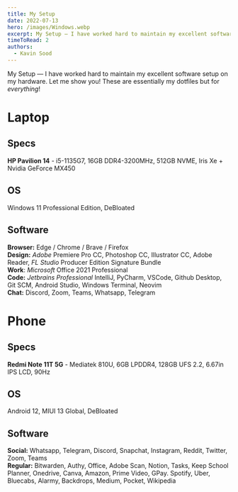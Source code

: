 ```yaml
---
title: My Setup
date: 2022-07-13
hero: /images/Windows.webp
excerpt: My Setup — I have worked hard to maintain my excellent software setup on my hardware. Let me show you! These are essentially my dotfiles but for everything!
timeToRead: 2
authors:
  - Kavin Sood
---
```


My Setup — I have worked hard to maintain my excellent software setup on my hardware. Let me show you! These are essentially my dotfiles but for *everything*!

# Laptop  
## Specs  
**HP Pavilion 14** - i5-1135G7, 16GB DDR4-3200MHz, 512GB NVME, Iris Xe + Nvidia GeForce MX450  

## OS  
Windows 11 Professional Edition, DeBloated  

## Software  
**Browser:** Edge / Chrome / Brave / Firefox  
**Design:** *Adobe* Premiere Pro CC, Photoshop CC, Illustrator CC, Adobe Reader, *FL Studio* Producer Edition Signature Bundle  
**Work**: *Microsoft* Office 2021 Professional  
**Code:** *Jetbrains Professional* IntelliJ, PyCharm, VSCode, Github Desktop, Git SCM, Android Studio, Windows Terminal, Neovim  
**Chat:** Discord, Zoom, Teams, Whatsapp, Telegram  

# Phone
## Specs  
**Redmi Note 11T 5G** - Mediatek 810U, 6GB LPDDR4, 128GB UFS 2.2, 6.67in IPS LCD, 90Hz  

## OS  
Android 12, MIUI 13 Global, DeBloated  

## Software  
**Social:** Whatsapp, Telegram, Discord, Snapchat, Instagram, Reddit, Twitter, Zoom, Teams  
**Regular:** Bitwarden, Authy, Office, Adobe Scan, Notion, Tasks, Keep School Planner, Onedrive, Canva, Amazon, Prime Video, GPay. Spotify, Uber, Bluecabs,   Alarmy, Backdrops, Medium, Pocket, Wikipedia  